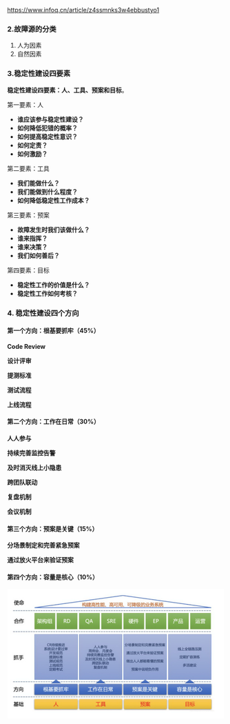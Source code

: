 https://www.infoq.cn/article/z4ssmnks3w4ebbustyo1



### 2.故障源的分类

1. 人为因素
2. 自然因素

### 3.稳定性建设四要素

**稳定性建设四要素：人、工具、预案和目标**。

第一要素：人

- **谁应该参与稳定性建设？**
- **如何降低犯错的概率？**
- **如何提高稳定性意识？**
- **如何定责？**
- **如何激励？**

第二要素：工具

- **我们能做什么？**
- **我们能做到什么程度？**
- **如何降低稳定性工作成本？**

第三要素：预案

- **故障发生时我们该做什么？**
- **谁来指挥？**
- **谁来决策？**
- **我们如何善后？**

第四要素：目标

- **稳定性工作的价值是什么？**
- **稳定性工作如何考核？**

### 4. 稳定性建设四个方向

#### 第一个方向：根基要抓牢（45%）

**Code Review**

**设计评审**

**提测标准**

**测试流程**

**上线流程**

#### 第二个方向：工作在日常（30%）

**人人参与**

**持续完善监控告警**

**及时消灭线上小隐患**

**跨团队联动**

**复盘机制**

**会议机制**

#### 第三个方向：预案是关键（15%）

**分场景制定和完善紧急预案**

**通过放火平台来验证预案**

#### 第四个方向：容量是核心（10%）



![image-20210110095703332](../image/image-20210110095703332.png)